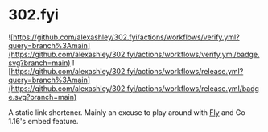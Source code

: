 # 302.fyi

![https://github.com/alexashley/302.fyi/actions/workflows/verify.yml?query=branch%3Amain](https://github.com/alexashley/302.fyi/actions/workflows/verify.yml/badge.svg?branch=main)
![https://github.com/alexashley/302.fyi/actions/workflows/release.yml?query=branch%3Amain](https://github.com/alexashley/302.fyi/actions/workflows/release.yml/badge.svg?branch=main)

A static link shortener.
Mainly an excuse to play around with [Fly](https://fly.io) and Go 1.16's embed feature.
